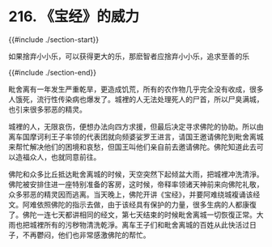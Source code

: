# 216. 《宝经》的威力
{{#include ./section-start}}

如果捨弃小小乐，可以获得更大的乐，那麽智者应捨弃小小乐，追求至善的乐

{{#include ./section-end}}

毗舍离有一年发生严重乾旱，更造成饥荒，所有的农作物几乎完全没有收成，很多人饿死，流行性传染病也爆发了。城裡的人无法处理死人的尸首，所以尸臭满城，也引来很多邪恶的精灵。

城裡的人，无限哀伤，便想办法向四方求援，但最后决定寻求佛陀的协助。所以由离车国摩诃利王子率领的代表团就向频婆娑罗王进言，请国王邀请佛陀到毗舍离城来帮忙解决他们的困境和哀愁，但国王叫他们亲自前去邀请佛陀。佛陀知道此去可以造福众人，也就同意前往。

佛陀和众多比丘抵达毗舍离城的时候，天空突然下起倾盆大雨，把城裡冲洗清淨。佛陀被安排住进一座特别准备的客房，这时候，帝释率领诸天神前来向佛陀礼敬，众多邪恶的精灵因而逃离。当天晚上，佛陀开讲《宝经》，并要阿难绕城複诵该经文。阿难依照佛陀的指示去做，由于该经具有保护的力量，很多生病的人都康復了。佛陀一连七天都讲相同的经文，第七天结束的时候毗舍离城一切恢復正常。大雨也把城裡所有的污秽物清洗乾淨。离车王子们和毗舍离城的百姓从此快活过日子，不再鬱闷，他们也非常感激佛陀的帮忙。

